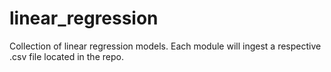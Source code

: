# linear_regression
Collection of linear regression models. Each module will ingest a respective .csv file located in the repo.
